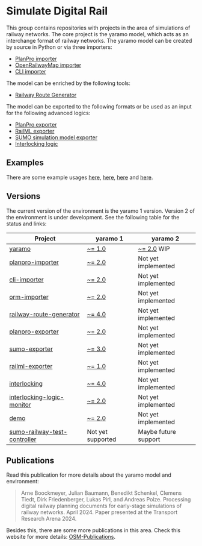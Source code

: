 # Simulate Digital Rail

This group contains repositories with projects in the area of simulations of railway networks. The core project is the yaramo model, which acts as an interchange format of railway networks. 
The yaramo model can be created by source in Python or via three importers:
- [PlanPro importer](https://github.com/simulate-digital-rail/planpro-importer)
- [OpenRailwayMap importer](https://github.com/simulate-digital-rail/orm-importer)
- [CLI importer](https://github.com/simulate-digital-rail/cli-importer)

The model can be enriched by the following tools:
- [Railway Route Generator](https://github.com/simulate-digital-rail/railway-route-generator)

The model can be exported to the following formats or be used as an input for the following advanced logics:
- [PlanPro exporter](https://github.com/simulate-digital-rail/planpro-exporter)
- [RailML exporter](https://github.com/simulate-digital-rail/railml-exporter)
- [SUMO simulation model exporter](https://github.com/simulate-digital-rail/sumo-exporter)
- [Interlocking logic](https://github.com/simulate-digital-rail/interlocking)

## Examples
There are some example usages [here](https://github.com/simulate-digital-rail/demo), [here](https://github.com/simulate-digital-rail/planpro-importer/tree/main/example), [here](https://github.com/simulate-digital-rail/railway-route-generator/tree/main/test) and [here](https://github.com/simulate-digital-rail/sumo-exporter/tree/main/examples).

## Versions
The current version of the environment is the yaramo 1 version. Version 2 of the environment is under development. See the following table for the status and links:

| Project | yaramo 1 | yaramo 2 |
| ------- | -------- | -------- |
| [yaramo](https://github.com/simulate-digital-rail/yaramo) | [~= 1.0](https://github.com/simulate-digital-rail/yaramo/tree/v1.0) | [~= 2.0](https://github.com/simulate-digital-rail/yaramo/tree/yaramo2) WIP |
| [planpro-importer](https://github.com/simulate-digital-rail/planpro-importer) | [~= 2.0](https://github.com/simulate-digital-rail/planpro-importer/tree/v2.0) | Not yet implemented
| [cli-importer](https://github.com/simulate-digital-rail/cli-importer) | [~= 2.0](https://github.com/simulate-digital-rail/cli-importer/tree/v2.0) | Not yet implemented |
| [orm-importer](https://github.com/simulate-digital-rail/orm-importer) | [~= 2.0](https://github.com/simulate-digital-rail/orm-importer/tree/v2.0) | Not yet implemented |
| [railway-route-generator](https://github.com/simulate-digital-rail/railway-route-generator) | [~= 4.0](https://github.com/simulate-digital-rail/railway-route-generator/tree/v4.0) | Not yet implemented |
| [planpro-exporter](https://github.com/simulate-digital-rail/planpro-exporter) | [~= 2.0](https://github.com/simulate-digital-rail/planpro-exporter/tree/v2.0) | Not yet implemented |
| [sumo-exporter](https://github.com/simulate-digital-rail/sumo-exporter) | [~= 3.0](https://github.com/simulate-digital-rail/sumo-exporter/tree/v3.0) | Not yet implemented |
| [railml-exporter](https://github.com/simulate-digital-rail/railml-exporter) | [~= 1.0](https://github.com/simulate-digital-rail/railml-exporter/tree/v1.0) | Not yet implemented |
| [interlocking](https://github.com/simulate-digital-rail/interlocking) | [~= 4.0](https://github.com/simulate-digital-rail/interlocking/tree/v4.0) | Not yet implemented |
| [interlocking-logic-monitor](https://github.com/simulate-digital-rail/interlocking-logic-monitor) | [~= 2.0](https://github.com/simulate-digital-rail/interlocking-logic-monitor/tree/v2.0) | Not yet implemented |
| [demo](https://github.com/simulate-digital-rail/demo) | [~= 2.0](https://github.com/simulate-digital-rail/demo/tree/v2.0) | Not yet implemented |
| [sumo-railway-test-controller](https://github.com/simulate-digital-rail/sumo-railway-test-controller) | Not yet supported | Maybe future support |

## Publications
Read this publication for more details about the yaramo model and environment:

> Arne Boockmeyer, Julian Baumann, Benedikt Schenkel, Clemens Tiedt, Dirk Friedenberger, Lukas Pirl, and Andreas Polze.
> Processing digital railway planning documents for early-stage simulations of railway networks.
> April 2024.
> Paper presented at the Transport Research Arena 2024.


Besides this, there are some more publications in this area. Check this website for more details: [OSM-Publications](https://osm.hpi.de/publications/).
